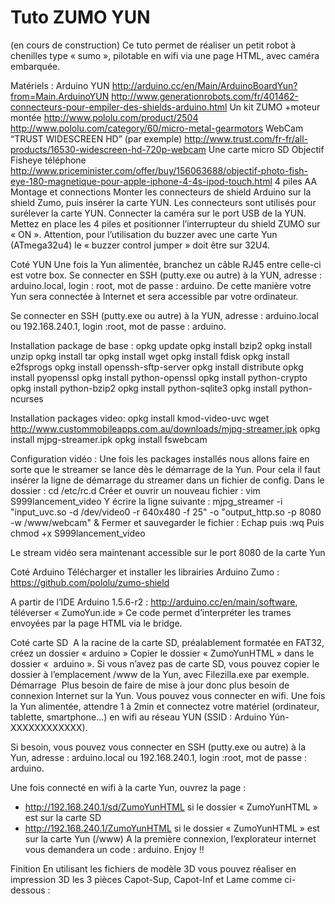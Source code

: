 
# Tuto ZUMO YUN
(en cours de construction)
Ce tuto permet de réaliser un petit robot à chenilles type « sumo », pilotable en wifi via une page HTML, avec caméra embarquée.

Matériels :
Arduino YUN
http://arduino.cc/en/Main/ArduinoBoardYun?from=Main.ArduinoYUN 
http://www.generationrobots.com/fr/401462-connecteurs-pour-empiler-des-shields-arduino.html 
Un kit ZUMO +moteur montée
http://www.pololu.com/product/2504
http://www.pololu.com/category/60/micro-metal-gearmotors 
WebCam  “TRUST WIDESCREEN HD” (par exemple)
http://www.trust.com/fr-fr/all-products/16530-widescreen-hd-720p-webcam 
Une carte micro SD
Objectif Fisheye téléphone
http://www.priceminister.com/offer/buy/156063688/objectif-photo-fish-eye-180-magnetique-pour-apple-iphone-4-4s-ipod-touch.html
4 piles AA
Montage et connections
Monter les connecteurs de shield Arduino sur la shield Zumo, puis insérer la carte YUN. Les connecteurs sont utilisés pour surélever la carte YUN.
Connecter la caméra sur le port USB de la YUN.
Mettez en place les 4 piles et positionner l’interrupteur du shield ZUMO sur « ON ».
 Attention, pour l’utilisation du buzzer avec une carte Yun (ATmega32u4) le « buzzer control jumper » doit être sur 32U4.


Coté YUN
Une fois la Yun alimentée, branchez un câble RJ45 entre celle-ci est votre box. Se connecter en SSH (putty.exe ou autre) à la YUN, adresse : arduino.local, login : root, mot de passe : arduino. De cette manière votre Yun sera connectée à Internet et sera accessible par votre ordinateur.


Se connecter en SSH (putty.exe ou autre) à la YUN, adresse : arduino.local ou 192.168.240.1, login :root, mot de passe : arduino.



Installation package de base :
opkg update
opkg install bzip2
opkg install unzip
opkg install tar
opkg install wget
opkg install fdisk
opkg install e2fsprogs
opkg install openssh-sftp-server
opkg install distribute
opkg install pyopenssl
opkg install python-openssl
opkg install python-crypto
opkg install python-bzip2
opkg install python-sqlite3
opkg install python-ncurses

Installation packages video:
opkg install kmod-video-uvc
wget  http://www.custommobileapps.com.au/downloads/mjpg-streamer.ipk
opkg install mjpg-streamer.ipk
opkg install fswebcam

Configuration vidéo :
Une fois les packages installés nous allons faire en sorte que le streamer se lance dès le démarrage de la Yun. Pour cela il faut insérer la ligne de démarrage du streamer dans un fichier de config.
Dans le dossier :
cd /etc/rc.d
Créer et ouvrir un nouveau fichier :
vim S999lancement_video 
Y écrire la ligne suivante :
mjpg_streamer -i "input_uvc.so -d /dev/video0 -r 640x480 -f 25" -o "output_http.so -p 8080 -w /www/webcam" &
Fermer et sauvegarder le fichier :
Echap puis
:wq
Puis
chmod +x S999lancement_video

Le stream vidéo sera maintenant accessible sur le port 8080 de la carte Yun

Coté Arduino
Télécharger et installer les librairies Arduino Zumo : https://github.com/pololu/zumo-shield

A partir de l’IDE Arduino 1.5.6-r2 : http://arduino.cc/en/main/software, téléverser « ZumoYun.ide »
Ce code permet d’interpréter les trames envoyées par la page HTML via le bridge.

Coté carte SD 
A la racine de la carte SD, préalablement formatée en FAT32, créez un dossier « arduino »
Copier le dossier « ZumoYunHTML » dans le dossier «  arduino ».
Si vous n’avez pas de carte SD, vous pouvez copier le dossier à l’emplacement /www de la Yun, avec Filezilla.exe par exemple.
Démarrage 
Plus besoin de faire de mise à jour donc plus besoin de connexion Internet sur la Yun. Vous pouvez vous connecter en wifi. Une fois la Yun alimentée, attendre 1 à 2min et connectez votre matériel (ordinateur, tablette, smartphone…) en wifi au réseau YUN (SSID : Arduino Yún-XXXXXXXXXXXX).

Si besoin, vous pouvez vous connecter en SSH (putty.exe ou autre) à la Yun, adresse : arduino.local ou 192.168.240.1, login :root, mot de passe : arduino.

Une fois connecté en wifi à la carte Yun, ouvrez la page :
- http://192.168.240.1/sd/ZumoYunHTML si le dossier « ZumoYunHTML » est sur la carte SD
- http://192.168.240.1/ZumoYunHTML si le dossier « ZumoYunHTML » est sur la carte Yun (/www)
A la première connexion, l’explorateur internet vous demandera un code : arduino.
Enjoy !!

Finition
En utilisant les fichiers de modèle 3D vous pouvez réaliser en impression 3D les 3 pièces Capot-Sup, Capot-Inf et Lame comme ci-dessous :


